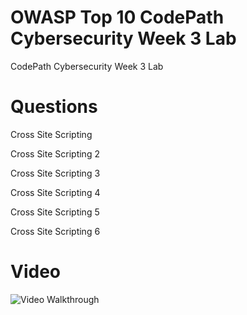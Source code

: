 # OWASP Top 10 CodePath Cybersecurity Week 3 Lab
CodePath Cybersecurity Week 3 Lab
# Questions
Cross Site Scripting

Cross Site Scripting 2

Cross Site Scripting 3

Cross Site Scripting 4

Cross Site Scripting 5

Cross Site Scripting 6


# Video
<img src='https://i.imgur.com/dPQ2SVV.gif' title='Video Walkthrough' width='' alt='Video Walkthrough' />

